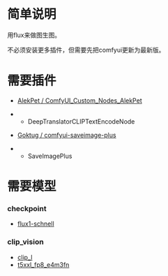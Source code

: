 # 简单说明

用flux来做图生图。

不必须安装更多插件，但需要先把comfyui更新为最新版。

# 需要插件

- [AlekPet / ComfyUI_Custom_Nodes_AlekPet](https://github.com/AlekPet/ComfyUI_Custom_Nodes_AlekPet)
- - DeepTranslatorCLIPTextEncodeNode

- [Goktug / comfyui-saveimage-plus](https://github.com/Goktug/comfyui-saveimage-plus)
- - SaveImagePlus

# 需要模型

### checkpoint
- [flux1-schnell](https://huggingface.co/black-forest-labs/FLUX.1-schnell/blob/main/flux1-schnell.safetensors)

### clip_vision
- [clip_l](https://huggingface.co/comfyanonymous/flux_text_encoders/blob/main/clip_l.safetensors)
- [t5xxl_fp8_e4m3fn](https://huggingface.co/comfyanonymous/flux_text_encoders/blob/main/t5xxl_fp8_e4m3fn.safetensors)

